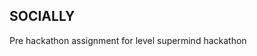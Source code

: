 **SOCIALLY**
--------------------------------------------------
Pre hackathon assignment for level supermind hackathon
